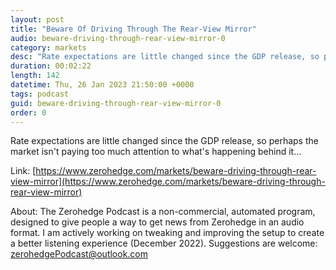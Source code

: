 ```yaml
---
layout: post
title: "Beware Of Driving Through The Rear-View Mirror"
audio: beware-driving-through-rear-view-mirror-0
category: markets
desc: "Rate expectations are little changed since the GDP release, so perhaps the market isn't paying too much attention to what's happening behind it..."
duration: 00:02:22
length: 142
datetime: Thu, 26 Jan 2023 21:50:00 +0000
tags: podcast
guid: beware-driving-through-rear-view-mirror-0
order: 0
---
```

Rate expectations are little changed since the GDP release, so perhaps the market isn't paying too much attention to what's happening behind it...

Link: [https://www.zerohedge.com/markets/beware-driving-through-rear-view-mirror](https://www.zerohedge.com/markets/beware-driving-through-rear-view-mirror)

About: The Zerohedge Podcast is a non-commercial, automated program, designed to give people a way to get news from Zerohedge in an audio format.  I am actively working on tweaking and improving the setup to create a better listening experience (December 2022).  Suggestions are welcome: [zerohedgePodcast@outlook.com](mailto:zerohedgePodcast@outlook.com)
